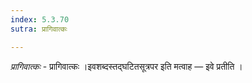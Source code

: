 ```yaml
---
index: 5.3.70
sutra: प्रागिवात्कः

---
```

_प्रागिवात्कः_ - प्रागिवात्कः ।इवशब्दस्तद्घटितसूत्रपर इति मत्वाह — इवे प्रतीति । 
